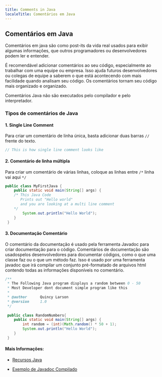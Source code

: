 ```yaml
---
title: Comments in Java
localeTitle: Comentários em Java
---
```

## Comentários em Java

Comentários em java são como post-its da vida real usados ​​para exibir algumas informações, que outros programadores ou desenvolvedores podem ler e entender.

É recomendável adicionar comentários ao seu código, especialmente ao trabalhar com uma equipe ou empresa. Isso ajuda futuros desenvolvedores ou colegas de equipe a saberem o que está acontecendo com mais facilidade quando analisam seu código. Os comentários tornam seu código mais organizado e organizado.

Comentários Java não são executados pelo compilador e pelo interpretador.

### Tipos de comentários de Java

#### 1\. Single Line Comment

Para criar um comentário de linha única, basta adicionar duas barras `//` frente do texto.

```java
// This is how single line comment looks like 
```

#### 2\. Comentário de linha múltipla

Para criar um comentário de várias linhas, coloque as linhas entre `/*` linha vai aqui `*/`

```java
public class MyFirstJava { 
    public static void main(String[] args) { 
    /* This Java Code 
       Prints out "Hello world" 
       and you are looking at a multi line comment 
    */ 
        System.out.println("Hello World"); 
    } 
 } 
```

#### 3\. Documentação Comentário

O comentário da documentação é usado pela ferramenta Javadoc para criar documentação para o código. Comentários de documentação são usados ​​pelos desenvolvedores para documentar códigos, como o que uma classe faz ou o que um método faz. Isso é usado por uma ferramenta javadoc que irá compilar um conjunto pré-formatado de arquivos html contendo todas as informações disponíveis no comentário.

```java
/** 
 * The Following Java program displays a random between 0 - 50 
 * Most Developer dont document simple program like this 
 * 
 * @author      Quincy Larson 
 * @version     1.0 
 */ 
 
 public class RandomNumbers{ 
    public static void main(String[] args) { 
        int random = (int)(Math.random() * 50 + 1); 
        System.out.println("Hello World"); 
    } 
 } 
```

#### Mais Informações:

*   [Recursos Java](http://guide.freecodecamp.org/java/resources/)
    
*   [Exemplo de Javadoc Compilado](https://docs.oracle.com/javase/8/docs/api/)